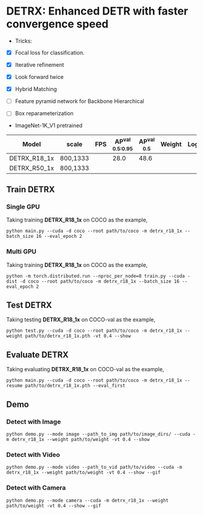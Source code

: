 # DETRX: Enhanced DETR with faster convergence speed

- Tricks:

- [x] Focal loss for classification.
- [x] Iterative refinement
- [x] Look forward twice
- [x] Hybrid Matching
- [ ] Feature pyramid network for Backbone Hierarchical
- [ ] Box reparameterization



- ImageNet-1K_V1 pretrained

| Model         |  scale     |  FPS  | AP<sup>val<br>0.5:0.95 | AP<sup>val<br>0.5 | Weight | Logs  |
| ------------- | ---------- | ----- | ---------------------- |  ---------------  | ------ | ----- |
| DETRX_R18_1x  |  800,1333  |       |         28.0           |         48.6      |  |  |
| DETRX_R50_1x  |  800,1333  |       |                        |                   |  |  |


## Train DETRX
### Single GPU
Taking training **DETRX_R18_1x** on COCO as the example,
```Shell
python main.py --cuda -d coco --root path/to/coco -m detrx_r18_1x --batch_size 16 --eval_epoch 2
```

### Multi GPU
Taking training **DETRX_R18_1x** on COCO as the example,
```Shell
python -m torch.distributed.run --nproc_per_node=8 train.py --cuda -dist -d coco --root path/to/coco -m detrx_r18_1x --batch_size 16 --eval_epoch 2 
```

## Test DETRX
Taking testing **DETRX_R18_1x** on COCO-val as the example,
```Shell
python test.py --cuda -d coco --root path/to/coco -m detrx_r18_1x --weight path/to/detrx_r18_1x.pth -vt 0.4 --show 
```

## Evaluate DETRX
Taking evaluating **DETRX_R18_1x** on COCO-val as the example,
```Shell
python main.py --cuda -d coco --root path/to/coco -m detrx_r18_1x --resume path/to/detrx_r18_1x.pth --eval_first
```

## Demo
### Detect with Image
```Shell
python demo.py --mode image --path_to_img path/to/image_dirs/ --cuda -m detrx_r18_1x --weight path/to/weight -vt 0.4 --show
```

### Detect with Video
```Shell
python demo.py --mode video --path_to_vid path/to/video --cuda -m detrx_r18_1x --weight path/to/weight -vt 0.4 --show --gif
```

### Detect with Camera
```Shell
python demo.py --mode camera --cuda -m detrx_r18_1x --weight path/to/weight -vt 0.4 --show --gif
```